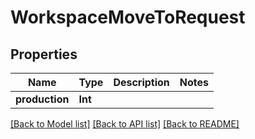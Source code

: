 # WorkspaceMoveToRequest

## Properties

Name | Type | Description | Notes
------------ | ------------- | ------------- | -------------
**production** | **Int** |  | 

[[Back to Model list]](../README.md#documentation-for-models) [[Back to API list]](../README.md#documentation-for-api-endpoints) [[Back to README]](../README.md)


